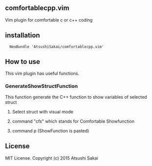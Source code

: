 ## comfortablecpp.vim

Vim plugin for comfortable c or c++ coding

## installation
```vim
  NeoBundle 'AtsushiSakai/comfortablecpp.vim'
```

## How to use

This vim plugin has useful functions.

### GenerateShowStructFunction

This function generate the C++ function to show variables of selected struct

<!--![samplegif](https://github.com/AtsushiSakai/bookmarklet.vim/blob/master/sample/sample.gif)-->

1. Select struct with visual mode

2. command "cfs" which stands for Comfortable Showfunction

3. command p (ShowFunction is pasted)


## License
MIT License. Copyright (c) 2015 Atsushi Sakai
